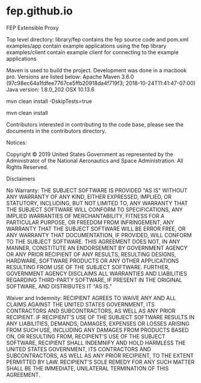 # fep.github.io
FEP Extensible Proxy

Top level directory:
library/fep contains the fep source code and pom.xml
examples/app contain example applications using the fep library
examples/client contain example client for connecting to the example applications

Maven is used to build the project.  Development was done in a macbook pro.  Versions are listed below:
Apache Maven 3.6.0 (97c98ec64a1fdfee7767ce5ffb20918da4f719f3; 2018-10-24T11:41:47-07:00)
Java version: 1.8.0_202
OSX 10.13.6


mvn clean install -DskipTests=true

mvn clean install

Contributors interested in contributing to the code base, please see the documents in the contributors directory.  


Notices:

Copyright © 2019 United States Government as represented by the Administrator of the National Aeronautics and Space Administration.  All Rights Reserved.

Disclaimers

No Warranty: THE SUBJECT SOFTWARE IS PROVIDED "AS IS" WITHOUT ANY WARRANTY OF ANY KIND, EITHER EXPRESSED, IMPLIED, OR STATUTORY, INCLUDING, BUT NOT LIMITED TO, ANY WARRANTY THAT THE SUBJECT SOFTWARE WILL CONFORM TO SPECIFICATIONS, ANY IMPLIED WARRANTIES OF MERCHANTABILITY, FITNESS FOR A PARTICULAR PURPOSE, OR FREEDOM FROM INFRINGEMENT, ANY WARRANTY THAT THE SUBJECT SOFTWARE WILL BE ERROR FREE, OR ANY WARRANTY THAT DOCUMENTATION, IF PROVIDED, WILL CONFORM TO THE SUBJECT SOFTWARE. THIS AGREEMENT DOES NOT, IN ANY MANNER, CONSTITUTE AN ENDORSEMENT BY GOVERNMENT AGENCY OR ANY PRIOR RECIPIENT OF ANY RESULTS, RESULTING DESIGNS, HARDWARE, SOFTWARE PRODUCTS OR ANY OTHER APPLICATIONS RESULTING FROM USE OF THE SUBJECT SOFTWARE.  FURTHER, GOVERNMENT AGENCY DISCLAIMS ALL WARRANTIES AND LIABILITIES REGARDING THIRD-PARTY SOFTWARE, IF PRESENT IN THE ORIGINAL SOFTWARE, AND DISTRIBUTES IT "AS IS."

Waiver and Indemnity:  RECIPIENT AGREES TO WAIVE ANY AND ALL CLAIMS AGAINST THE UNITED STATES GOVERNMENT, ITS CONTRACTORS AND SUBCONTRACTORS, AS WELL AS ANY PRIOR RECIPIENT.  IF RECIPIENT'S USE OF THE SUBJECT SOFTWARE RESULTS IN ANY LIABILITIES, DEMANDS, DAMAGES, EXPENSES OR LOSSES ARISING FROM SUCH USE, INCLUDING ANY DAMAGES FROM PRODUCTS BASED ON, OR RESULTING FROM, RECIPIENT'S USE OF THE SUBJECT SOFTWARE, RECIPIENT SHALL INDEMNIFY AND HOLD HARMLESS THE UNITED STATES GOVERNMENT, ITS CONTRACTORS AND SUBCONTRACTORS, AS WELL AS ANY PRIOR RECIPIENT, TO THE EXTENT PERMITTED BY LAW.  RECIPIENT'S SOLE REMEDY FOR ANY SUCH MATTER SHALL BE THE IMMEDIATE, UNILATERAL TERMINATION OF THIS AGREEMENT.
